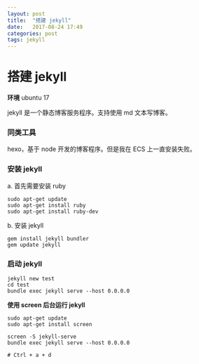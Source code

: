 ```yaml
---
layout: post
title:  "搭建 jekyll"
date:   2017-08-24 17:49
categories: post
tags: jekyll
---
```


# 搭建 jekyll

**环境** ubuntu 17

jekyll 是一个静态博客服务程序。支持使用 md 文本写博客。

### 同类工具
hexo，基于 node 开发的博客程序。但是我在 ECS 上一直安装失败。

### 安装 jekyll

a. 首先需要安装 ruby
    
``` 
sudo apt-get update
sudo apt-get install ruby
sudo apt-get install ruby-dev

```

b. 安装 jekyll

```
gem install jekyll bundler
gem update jekyll

```

### 启动 jekyll

```
jekyll new test
cd test
bundle exec jekyll serve --host 0.0.0.0

```

**使用 screen 后台运行 jekyll**

```
sudo apt-get update
sudo apt-get install screen

screen -S jekyll-serve
bundle exec jekyll serve --host 0.0.0.0

# Ctrl + a + d
```
